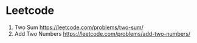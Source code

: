 # Leetcode
1. Two Sum https://leetcode.com/problems/two-sum/
2. Add Two Numbers https://leetcode.com/problems/add-two-numbers/
